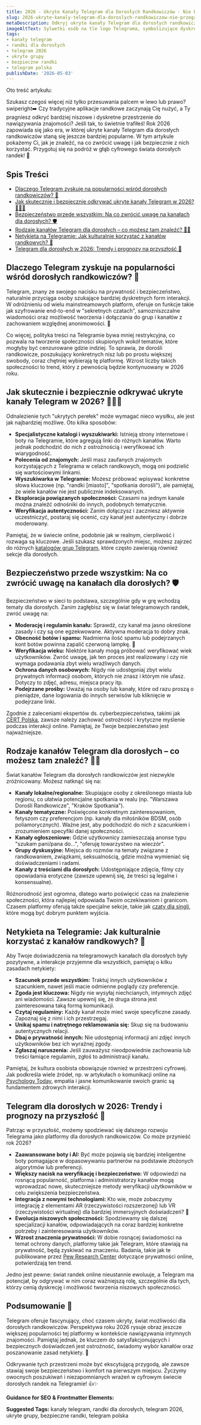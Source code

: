 ```yaml
---
title: 2026 - Ukryte Kanały Telegram dla Dorosłych Randkowiczów - Nie Przegap (2026)
slug: 2026-ukryte-kanaly-telegram-dla-doroslych-randkowiczow-nie-przegap-2026
metaDescription: Odkryj ukryte kanały Telegram dla dorosłych randkowiczów w 2026! Dowiedz się, jak je znaleźć, bezpiecznie korzystać i czego się spodziewać. Nie przegap!
imageAltText: Sylwetki osób na tle logo Telegrama, symbolizujące dyskretne randkowanie online dla dorosłych.
tags:
- kanały telegram
- randki dla dorosłych
- telegram 2026
- ukryte grupy
- bezpieczne randki
- telegram polska
publishDate: '2026-05-03'
---
```


Oto treść artykułu:

Szukasz czegoś więcej niż tylko przesuwania palcem w lewo lub prawo? swiperight➡️ Czy tradycyjne aplikacje randkowe zaczynają Cię nużyć, a Ty pragniesz odkryć bardziej niszowe i dyskretne przestrzenie do nawiązywania znajomości? Jeśli tak, to świetnie trafiłeś! Rok 2026 zapowiada się jako era, w której ukryte kanały Telegram dla dorosłych randkowiczów staną się jeszcze bardziej popularne. W tym artykule pokażemy Ci, jak je znaleźć, na co zwrócić uwagę i jak bezpiecznie z nich korzystać. Przygotuj się na podróż w głąb cyfrowego świata dorosłych randek! 🤩

## Spis Treści

- [Dlaczego Telegram zyskuje na popularności wśród dorosłych randkowiczów? 🤔](#dlaczego-telegram-zyskuje-na-popularnosci-wsrod-doroslych-randkowiczow-)
- [Jak skutecznie i bezpiecznie odkrywać ukryte kanały Telegram w 2026? 🕵️‍♀️✨](#jak-skutecznie-i-bezpiecznie-odkrywac-ukryte-kanaly-telegram-w-2026--)
- [Bezpieczeństwo przede wszystkim: Na co zwrócić uwagę na kanałach dla dorosłych? 🛡️](#bezpieczenstwo-przede-wszystkim-na-co-zwrocic-uwage-na-kanalach-dla-doroslych--)
- [Rodzaje kanałów Telegram dla dorosłych – co możesz tam znaleźć? 🔞💑](#rodzaje-kanalow-telegram-dla-doroslych--co-mozesz-tam-znalezc--)
- [Netykieta na Telegramie: Jak kulturalnie korzystać z kanałów randkowych? 🤝](#netykieta-na-telegramie-jak-kulturalnie-korzystac-z-kanalow-randkowych--)
- [Telegram dla dorosłych w 2026: Trendy i prognozy na przyszłość 🚀](#telegram-dla-doroslych-w-2026-trendy-i-prognozy-na-przyszlosc-)

## Dlaczego Telegram zyskuje na popularności wśród dorosłych randkowiczów? 🤔

Telegram, znany ze swojego nacisku na prywatność i bezpieczeństwo, naturalnie przyciąga osoby szukające bardziej dyskretnych form interakcji. W odróżnieniu od wielu mainstreamowych platform, oferuje on funkcje takie jak szyfrowanie end-to-end w "sekretnych czatach", samozniszczalne wiadomości oraz możliwość tworzenia i dołączania do grup i kanałów z zachowaniem względnej anonimowości. 🤫

Co więcej, polityka treści na Telegramie bywa mniej restrykcyjna, co pozwala na tworzenie społeczności skupionych wokół tematów, które mogłyby być cenzurowane gdzie indziej. To sprawia, że dorośli randkowicze, poszukujący konkretnych nisz lub po prostu większej swobody, coraz chętniej wybierają tę platformę. Wzrost liczby takich społeczności to trend, który z pewnością będzie kontynuowany w 2026 roku.

## Jak skutecznie i bezpiecznie odkrywać ukryte kanały Telegram w 2026? 🕵️‍♀️✨

Odnalezienie tych "ukrytych perełek" może wymagać nieco wysiłku, ale jest jak najbardziej możliwe. Oto kilka sposobów:

*   **Specjalistyczne katalogi i wyszukiwarki:** Istnieją strony internetowe i boty na Telegramie, które agregują linki do różnych kanałów. Warto jednak podchodzić do nich z ostrożnością i weryfikować ich wiarygodność.
*   **Polecenia od znajomych:** Jeśli masz zaufanych znajomych korzystających z Telegrama w celach randkowych, mogą oni podzielić się wartościowymi linkami.
*   **Wyszukiwarka w Telegramie:** Możesz próbować wpisywać konkretne słowa kluczowe (np. "randki [miasto]", "spotkania dorośli"), ale pamiętaj, że wiele kanałów nie jest publicznie indeksowanych.
*   **Eksploracja powiązanych społeczności:** Czasami na jednym kanale można znaleźć odnośniki do innych, podobnych tematycznie.
*   **Weryfikacja autentyczności:** Zanim dołączysz i zaczniesz aktywnie uczestniczyć, postaraj się ocenić, czy kanał jest autentyczny i dobrze moderowany.

Pamiętaj, że w świecie online, podobnie jak w realnym, cierpliwość i rozwaga są kluczowe. Jeśli szukasz sprawdzonych miejsc, możesz zajrzeć do różnych [katalogów grup Telegram](/katalog-grup), które często zawierają również sekcje dla dorosłych.

## Bezpieczeństwo przede wszystkim: Na co zwrócić uwagę na kanałach dla dorosłych? 🛡️

Bezpieczeństwo w sieci to podstawa, szczególnie gdy w grę wchodzą tematy dla dorosłych. Zanim zagłębisz się w świat telegramowych randek, zwróć uwagę na:

*   **Moderację i regulamin kanału:** Sprawdź, czy kanał ma jasno określone zasady i czy są one egzekwowane. Aktywna moderacja to dobry znak.
*   **Obecność botów i spamu:** Nadmierna ilość spamu lub podejrzanych kont botów powinna zapalić czerwoną lampkę. 🚩
*   **Weryfikacja wieku:** Niektóre kanały mogą próbować weryfikować wiek użytkowników. Zwróć uwagę, jak ten proces jest realizowany i czy nie wymaga podawania zbyt wielu wrażliwych danych.
*   **Ochrona danych osobowych:** Nigdy nie udostępniaj zbyt wielu prywatnych informacji osobom, których nie znasz i którym nie ufasz. Dotyczy to zdjęć, adresu, miejsca pracy itp.
*   **Podejrzane prośby:** Uważaj na osoby lub kanały, które od razu proszą o pieniądze, dane logowania do innych serwisów lub kliknięcie w podejrzane linki.

Zgodnie z zaleceniami ekspertów ds. cyberbezpieczeństwa, takimi jak [CERT Polska](https://www.cert.pl/), zawsze należy zachować ostrożność i krytyczne myślenie podczas interakcji online. Pamiętaj, że Twoje bezpieczeństwo jest najważniejsze.

## Rodzaje kanałów Telegram dla dorosłych – co możesz tam znaleźć? 🔞💑

Świat kanałów Telegram dla dorosłych randkowiczów jest niezwykle zróżnicowany. Możesz natknąć się na:

*   **Kanały lokalne/regionalne:** Skupiające osoby z określonego miasta lub regionu, co ułatwia potencjalne spotkania w realu (np. "Warszawa Dorośli Randkowicze", "Kraków Spotkania").
*   **Kanały tematyczne:** Poświęcone konkretnym zainteresowaniom, fetyszom czy preferencjom (np. kanały dla miłośników BDSM, osób poliamorycznych). Ważne jest, aby podchodzić do nich z szacunkiem i zrozumieniem specyfiki danej społeczności.
*   **Kanały ogłoszeniowe:** Gdzie użytkownicy zamieszczają anonse typu "szukam pani/pana do...", "oferuję towarzystwo na wieczór".
*   **Grupy dyskusyjne:** Miejsca do rozmów na tematy związane z randkowaniem, związkami, seksualnością, gdzie można wymieniać się doświadczeniami i radami.
*   **Kanały z treściami dla dorosłych:** Udostępniające zdjęcia, filmy czy opowiadania erotyczne (zawsze upewnij się, że treści są legalne i konsensualne).

Różnorodność jest ogromna, dlatego warto poświęcić czas na znalezienie społeczności, która najlepiej odpowiada Twoim oczekiwaniom i granicom. Czasem platformy oferują także specjalne sekcje, takie jak [czaty dla singli](/czaty/dla-singli), które mogą być dobrym punktem wyjścia.

## Netykieta na Telegramie: Jak kulturalnie korzystać z kanałów randkowych? 🤝

Aby Twoje doświadczenia na telegramowych kanałach dla dorosłych były pozytywne, a interakcje przyjemne dla wszystkich, pamiętaj o kilku zasadach netykiety:

*   **Szacunek przede wszystkim:** Traktuj innych użytkowników z szacunkiem, nawet jeśli macie odmienne poglądy czy preferencje.
*   **Zgoda jest kluczowa:** Nigdy nie wysyłaj niechcianych, intymnych zdjęć ani wiadomości. Zawsze upewnij się, że druga strona jest zainteresowana taką formą komunikacji.
*   **Czytaj regulaminy:** Każdy kanał może mieć swoje specyficzne zasady. Zapoznaj się z nimi i ich przestrzegaj.
*   **Unikaj spamu i natrętnego reklamowania się:** Skup się na budowaniu autentycznych relacji.
*   **Dbaj o prywatność innych:** Nie udostępniaj informacji ani zdjęć innych użytkowników bez ich wyraźnej zgody.
*   **Zgłaszaj naruszenia:** Jeśli zauważysz nieodpowiednie zachowania lub treści łamiące regulamin, zgłoś to administracji kanału.

Pamiętaj, że kultura osobista obowiązuje również w przestrzeni cyfrowej. Jak podkreśla wiele źródeł, np. w artykułach o komunikacji online na [Psychology Today](https://www.psychologytoday.com/intl/basics/digital-world), empatia i jasne komunikowanie swoich granic są fundamentem zdrowych interakcji.

## Telegram dla dorosłych w 2026: Trendy i prognozy na przyszłość 🚀

Patrząc w przyszłość, możemy spodziewać się dalszego rozwoju Telegrama jako platformy dla dorosłych randkowiczów. Co może przynieść rok 2026?

*   **Zaawansowane boty i AI:** Być może pojawią się bardziej inteligentne boty pomagające w dopasowywaniu partnerów na podstawie złożonych algorytmów lub preferencji.
*   **Większy nacisk na weryfikację i bezpieczeństwo:** W odpowiedzi na rosnącą popularność, platforma i administratorzy kanałów mogą wprowadzać nowe, skuteczniejsze metody weryfikacji użytkowników w celu zwiększenia bezpieczeństwa.
*   **Integracja z nowymi technologiami:** Kto wie, może zobaczymy integrację z elementami AR (rzeczywistości rozszerzonej) lub VR (rzeczywistości wirtualnej) dla bardziej immersyjnych doświadczeń? 🤔
*   **Ewolucja niszowych społeczności:** Spodziewamy się dalszej specjalizacji kanałów, odpowiadających na coraz bardziej konkretne potrzeby i zainteresowania użytkowników.
*   **Wzrost znaczenia prywatności:** W dobie rosnącej świadomości na temat ochrony danych, platformy takie jak Telegram, które stawiają na prywatność, będą zyskiwać na znaczeniu. Badania, takie jak te publikowane przez [Pew Research Center](https://www.pewresearch.org/internet/label/privacy-and-surveillance/) dotyczące prywatności online, potwierdzają ten trend.

Jedno jest pewne: świat randek online nieustannie ewoluuje, a Telegram ma potencjał, by odgrywać w nim coraz ważniejszą rolę, szczególnie dla tych, którzy cenią dyskrecję i możliwość tworzenia niszowych społeczności.

## Podsumowanie 🎉

Telegram oferuje fascynujący, choć czasem ukryty, świat możliwości dla dorosłych randkowiczów. Perspektywa roku 2026 rysuje obraz jeszcze większej popularności tej platformy w kontekście nawiązywania intymnych znajomości. Pamiętaj jednak, że kluczem do satysfakcjonujących i bezpiecznych doświadczeń jest ostrożność, świadomy wybór kanałów oraz poszanowanie zasad netykiety. 🧐

Odkrywanie tych przestrzeni może być ekscytującą przygodą, ale zawsze stawiaj swoje bezpieczeństwo i komfort na pierwszym miejscu. Życzymy owocnych poszukiwań i niezapomnianych wrażeń w cyfrowym świecie dorosłych randek na Telegramie! 👍✨

**Guidance for SEO & Frontmatter Elements:**




**Suggested Tags:**
kanały telegram, randki dla dorosłych, telegram 2026, ukryte grupy, bezpieczne randki, telegram polska
